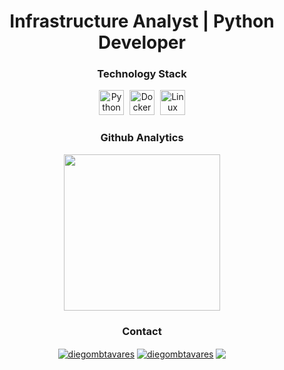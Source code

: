 </div>

<h1 align="center"> Infrastructure Analyst | Python Developer </h1>

<!-- TECHNOLOGY STACK -->
<h3 align="center">Technology Stack</h3>
<div align="center">
  <img src="https://cdn.jsdelivr.net/gh/devicons/devicon/icons/python/python-original.svg" alt="Python" width="40" height="40" style="margin-right: 5px;">
  <img src="https://cdn.jsdelivr.net/gh/devicons/devicon/icons/docker/docker-original.svg" alt="Docker" width="40" height="40" style="margin-right: 5px;">
  <img src="https://cdn.jsdelivr.net/gh/devicons/devicon/icons/linux/linux-original.svg" alt="Linux" width="40" height="40">
</div>
<!-- TECHNOLOGY STACK END -->

<!-- ESTATISTICS -->
<h3 align="center">Github Analytics</h3>
<div align="center">
  <img height="250em" src="https://github-readme-stats.vercel.app/api/top-langs/?username=diegombtavares&layout=compact&langs_count=7&theme=dark"/>
</div>
<!-- ESTATISTICS END -->

<!-- SOCIAL MEDIAS --> 
<h3 align="center">Contact</h3>
<p align="center" style="margin-top: 10px;">
  <a href="https://linkedin.com/in/diegombtavares" target="blank"><img align="center" src="https://img.shields.io/badge/-LinkedIn-%230077B5?style=for-the-badge&logo=linkedin&logoColor=white" alt="diegombtavares" target="_blank" /></a>
  <a href="https://instagram.com/diegombtavares" target="blank"><img align="center" src="https://img.shields.io/badge/-Instagram-%23E4405F?style=for-the-badge&logo=instagram&logoColor=white" target="_blank" alt="diegombtavares" /></a>
  <a href="mailto:diegotavares.infra@gmail.com" target="_blank"><img align="center" src="https://img.shields.io/badge/Gmail-D14836?style=for-the-badge&logo=gmail&logoColor=white"></a>
</p>
<!-- SOCIAL MEDIAS END -->

